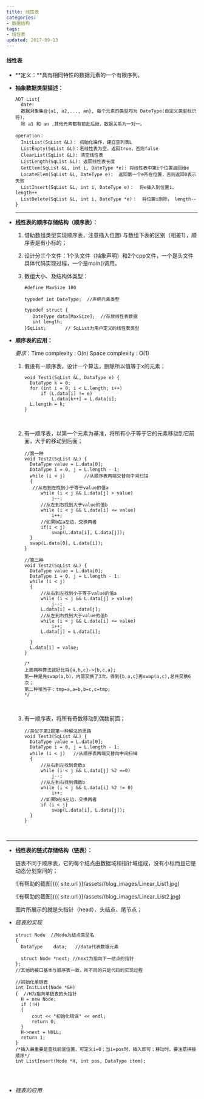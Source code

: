 ```yaml
---
title: 线性表
categories:
- 数据结构
tags:
- 线性表
updated: 2017-09-13 
---
```


#### 线性表

- **定义：**具有相同特性的数据元素的一个有限序列。

- **抽象数据类型描述：**

  ```
  ADT List{
    date: 
    数据对象集合{a1, a2,..., an}, 每个元素的类型均为 DateType(自定义类型标识符)，
    除 a1 和 an ,其他元素都有前赴后继，数据关系为一对一。
          
  operation：
    InitList(SqList &L)： 初始化操作，建立空列表L
    ListEmpty(SqList &L)：若线性表为空，返回true，否则false
    ClearList(SqList &L): 清空线性表
    ListLength(SqList &L): 返回线性表长度
    GetElem(SqList &L, int i, DateType *e): 将线性表中第i个位置返回给e
    LocateElem(SqList &L, DateType e):	返回第一个e所在位置，否则返回0表示失败
    ListInsert(SqList &L, int i, DateType e)：  将e插入到位置i，length++
    ListDelete(SqList &L, int i, DateType *e)：  将位置i删除， length--
  }
  ```

  ---

- **线性表的顺序存储结构（顺序表）：** 

  1. 借助数组类型实现顺序表，注意插入位置i 与数组下表的区别（相差1），顺序表是有小标的；

  2. 设计分三个文件：1个头文件（抽象声明）和2个cpp文件，一个是头文件具体代码实现过程，一个是main()调用。

  3. 数组大小、及结构体类型：

     ```
     #define MaxSize 100

     typedef int DateType;	//声明元素类型

     typedef struct {
     	DateType data[MaxSize];	 //存放线性表数据
     	int length;
     }SqList;		// SqList为用户定义的线性表类型

     ```

- **顺序表的应用：**

   *要求*：Time complexity : O(n)   Space complexity : O(1)  

   1. 假设有一顺序表，设计一个算法，删除所以值等于x的元素；

      ```
      void Test1(SqList &L, DataType e) {
      	DataType k = 0;
      	for (int i = 0; i < L.length; i++)
      		if (L.data[i] != e)
      			L.data[k++] = L.data[i];
      	L.length = k;
      }
      ```

      ​

   2. 有一顺序表，以第一个元素为基准，将所有小于等于它的元素移动到它前面，大于的移动到后面；

      ```
      //第一种
      void Test2(SqList &L) {
      	DataType value = L.data[0];
      	DataType i = 0, j = L.length - 1;
      	while (i < j)		//从顺序表两端交替向中间扫描
      	{
      	 //从右到左找到小于等于value的值a
      		while (i < j && L.data[j] > value) 	
      			j--;
      		//从左到右找到大于value的值b
      		while (i < j && L.data[i] <= value)
      			i++;
      		//如果b在a左边，交换两者
      		if(i < j)		
      			swap(L.data[i], L.data[j]);
      	}
      	swap(L.data[0], L.data[i]);
      }

      //第二种
      void Test2(SqList &L) {
      	DataType value = L.data[0];
      	DataType i = 0, j = L.length - 1;
      	while (i < j)
      	{
      		//从右到左找到小于等于value的值a
      		while (i < j && L.data[j] > value)
      			j--;
      		L.data[i] = L.data[j];
      		//从左到右找到大于value的值b
      		while (i < j && L.data[i] <= value)
      			i++;
      		L.data[j] = L.data[i];
      		
      	}
      	L.data[i] = value;
      }

      /*
      上面两种算法就好比将{a,b,c}->{b,c,a};
      第一种是先swap(a,b)，内部交换了3次，得到{b,a,c}再swap(a,c),总共交换6次；
      第二种相当于：tmp=a,a=b,b=c,c=tmp;
      */
      ```

      ​

   3. 有一顺序表，将所有奇数移动到偶数前面；

      ```
      //类似于第2题第一种解法的思路
      void Test3(SqList &L) {
      	DataType value = L.data[0];
      	DataType i = 0, j = L.length - 1;
      	while (i < j)	//从顺序表两端交替向中间扫描
      	{
      		//从右到左找到奇数a
      		while (i < j && L.data[j] %2 ==0) 	
      			j--;
      		//从左到右找到偶数b
      		while (i < j && L.data[i] %2 != 0)
      			i++;
      		//如果b在a左边，交换两者
      		if (i < j)
      			swap(L.data[i], L.data[j]);
      	}
      }
      ```

      ​

---

- **线性表的链式存储结构（链表）：**

  链表不同于顺序表，它的每个结点由数据域和指针域组成，没有小标而且它是动态分划空间的；

  ![有帮助的截图]({{ site.url }}/assets//blog_images/Linear_List1.jpg)

  ![有帮助的截图]({{ site.url }}/assets//blog_images/Linear_List2.jpg)

  图片所展示的就是头指针（head）、头结点、尾节点；

- *链表的实现*

  ```
  struct Node  //Node为结点类型名
  {
  	DataType 	data;   //data代表数据元素
  	
  	struct Node	*next; //next为指向下一结点的指针
  };
  //其他的接口基本与顺序表一致，所不同的只是代码的实现过程

  //初始化单链表
  int InitList(Node *&H)
  {  //H为指向单链表的头指针
  	H = new Node;
  	if (!H)
  	{
  		cout << "初始化错误" << endl;
  		return 0;
  	}
  	H->next = NULL;
  	return 1;
  }
  /*插入最重要是查找前驱位置，可定义i=0；当i=pos时，插入即可；移动时，要注意拼接顺序*/
  int ListInsert(Node *H, int pos, DataType item);


  ```

  ​

- *链表的应用*

  ​










